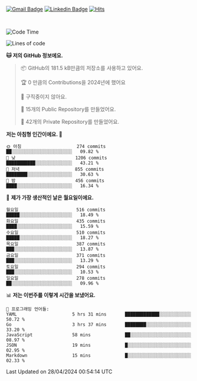 [![Gmail Badge](https://img.shields.io/badge/-725psh@gmail.com-c14438?style=flat&logo=Gmail&logoColor=white&link=mailto:725psh@gmail.com)](mailto:725psh@gmail.com) 
[![Linkedin Badge](https://img.shields.io/badge/-soohanpark-0072b1?style=flat&logo=Linkedin&logoColor=white&link=https://www.linkedin.com/in/soohanpark/)](https://www.linkedin.com/in/soohanpark/) 
[![Hits](https://hits.seeyoufarm.com/api/count/incr/badge.svg?url=https%3A%2F%2Fgithub.com%2FSoohan-Park&count_bg=%23000000&title_bg=%23828282&icon=gradle.svg&icon_color=%23FFFFFF&title=Visited&edge_flat=false)](https://hits.seeyoufarm.com)  

<br />

<!--START_SECTION:waka-->
![Code Time](http://img.shields.io/badge/Code%20Time-1%2C727%20hrs%2016%20mins-blue)

![Lines of code](https://img.shields.io/badge/%EC%A0%80%EB%8A%94%20%EC%97%AC%ED%83%9C%EA%B9%8C%EC%A7%80%20-6.2%20million%20%EC%A4%84%EC%9D%98%20%EC%BD%94%EB%93%9C%EB%A5%BC%20%EC%9E%91%EC%84%B1%ED%96%88%EC%96%B4%EC%9A%94.-blue)

**🐱 저의 GitHub 정보에요.** 

> 📦 GitHub의 181.5 kB만큼의 저장소를 사용하고 있어요. 
 > 
> 🏆 0 만큼의 Contributions을 2024년에 했어요
 > 
> 🚫 구직중이지 않아요.
 > 
> 📜 15개의 Public Repository를 만들었어요. 
 > 
> 🔑 42개의 Private Repository를 만들었어요. 
 > 
**저는 아침형 인간이에요. 🐤** 

```text
🌞 아침                     274 commits         ██░░░░░░░░░░░░░░░░░░░░░░░   09.82 % 
🌆 낮　                     1206 commits        ███████████░░░░░░░░░░░░░░   43.21 % 
🌃 저녁                     855 commits         ████████░░░░░░░░░░░░░░░░░   30.63 % 
🌙 밤　                     456 commits         ████░░░░░░░░░░░░░░░░░░░░░   16.34 % 
```
📅 **제가 가장 생산적인 날은 월요일이에요.** 

```text
월요일                      516 commits         █████░░░░░░░░░░░░░░░░░░░░   18.49 % 
화요일                      435 commits         ████░░░░░░░░░░░░░░░░░░░░░   15.59 % 
수요일                      510 commits         █████░░░░░░░░░░░░░░░░░░░░   18.27 % 
목요일                      387 commits         ███░░░░░░░░░░░░░░░░░░░░░░   13.87 % 
금요일                      371 commits         ███░░░░░░░░░░░░░░░░░░░░░░   13.29 % 
토요일                      294 commits         ███░░░░░░░░░░░░░░░░░░░░░░   10.53 % 
일요일                      278 commits         ██░░░░░░░░░░░░░░░░░░░░░░░   09.96 % 
```


📊 **저는 이번주를 이렇게 시간을 보냈어요.** 

```text
💬 프로그래밍 언어들: 
YAML                     5 hrs 31 mins       █████████████░░░░░░░░░░░░   50.72 % 
Go                       3 hrs 37 mins       ████████░░░░░░░░░░░░░░░░░   33.20 % 
JavaScript               58 mins             ██░░░░░░░░░░░░░░░░░░░░░░░   08.97 % 
JSON                     19 mins             █░░░░░░░░░░░░░░░░░░░░░░░░   02.95 % 
Markdown                 15 mins             █░░░░░░░░░░░░░░░░░░░░░░░░   02.33 % 
```


 Last Updated on 28/04/2024 00:54:14 UTC
<!--END_SECTION:waka-->
